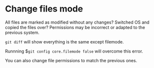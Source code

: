 # Change files mode

All files are marked as modified without any changes? Switched OS and copied the files over?
Permissions may be incorrect or adapted to the previous system.

`git diff` will show everything is the same except filemode.

Runnning $`git config core.filemode false` will overcome this error.

You can also change file permissions to match the previous ones.